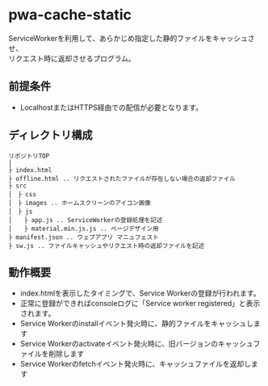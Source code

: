 # pwa-cache-static
ServiceWorkerを利用して、あらかじめ指定した静的ファイルをキャッシュさせ、  
リクエスト時に返却させるプログラム。

## 前提条件
- LocalhostまたはHTTPS経由での配信が必要となります。

## ディレクトリ構成
```
リポジトリTOP
│
├ index.html
├ offline.html .. リクエストされたファイルが存在しない場合の返却ファイル
├ src
│　├ css
│　├ images .. ホームスクリーンのアイコン画像
│　├ js
│　　├ app.js .. ServiceWorkerの登録処理を記述
│　　├ material.min.js.js .. ページデザイン用
├ manifest.json .. ウェブアプリ マニュフェスト
├ sw.js .. ファイルキャッシュやリクエスト時の返却ファイルを記述
```
## 動作概要
- index.htmlを表示したタイミングで、Service Workerの登録が行われます。
- 正常に登録ができればconsoleログに「Service worker registered」と表示されます。
- Service Workerのinstallイベント発火時に、静的ファイルをキャッシュします
- Service Workerのactivateイベント発火時に、旧バージョンのキャッシュファイルを削除します
- Service Workerのfetchイベント発火時に、キャッシュファイルを返却します
